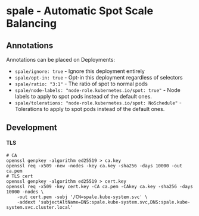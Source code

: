 # spale - Automatic Spot Scale Balancing

## Annotations

Annotations can be placed on Deployments:

- `spale/ignore: true` - Ignore this deployment entirely
- `spale/opt-in: true` - Opt-in this deployment regardless of selectors
- `spale/ratio: "3:1"` - The ratio of spot to normal pods
- `spale/node-labels: "node-role.kubernetes.io/spot: true"` - Node labels to apply to spot pods instead of the default ones.
- `spale/tolerations: "node-role.kubernetes.io/spot: NoSchedule"` - Tolerations to apply to spot pods instead of the default ones.


## Development
#### TLS

```
# CA
openssl genpkey -algorithm ed25519 > ca.key
openssl req -x509 -new -nodes -key ca.key -sha256 -days 10000 -out ca.pem
# TLS cert
openssl genpkey -algorithm ed25519 > cert.key
openssl req -x509 -key cert.key -CA ca.pem -CAkey ca.key -sha256 -days 10000 -nodes \
    -out cert.pem -subj '/CN=spale.kube-system.svc' \
    -addext 'subjectAltName=DNS:spale.kube-system.svc,DNS:spale.kube-system.svc.cluster.local'
```